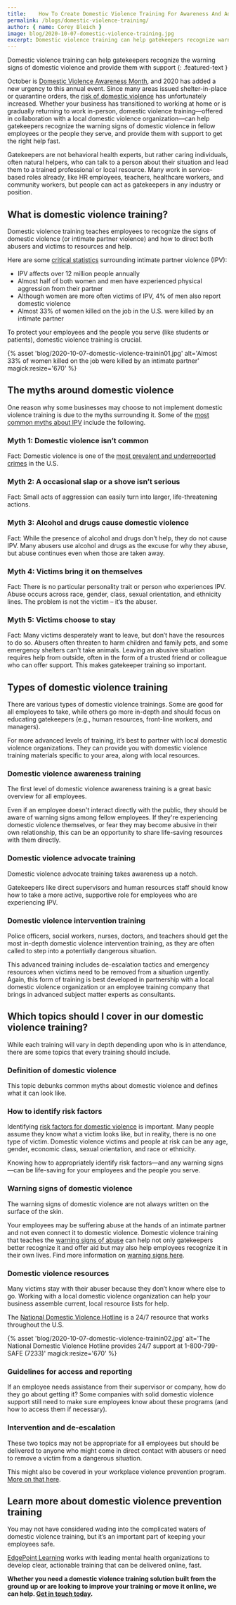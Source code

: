 ```yaml
---
title:    How To Create Domestic Violence Training For Awareness And Advocacy
permalink: /blogs/domestic-violence-training/
author: { name: Corey Bleich }
image: blog/2020-10-07-domestic-violence-training.jpg
excerpt: Domestic violence training can help gatekeepers recognize warning signs of domestic violence and provide them with support to get the right help fast.
---
```


Domestic violence training can help gatekeepers recognize the warning signs of domestic violence and provide them with support
{: .featured-text }

October is [Domestic Violence Awareness Month](https://www.breakthecycle.org/blog/it%E2%80%99s-national-domestic-violence-awareness-month), and 2020 has added a new urgency to this annual event. Since many areas issued shelter-in-place or quarantine orders, the [risk of domestic violence](https://www.hopkinsmedicine.org/health/conditions-and-diseases/coronavirus/coronavirus-and-domestic-violence-what-you-should-know) has unfortunately increased. Whether your business has transitioned to working at home or is gradually returning to work in-person, domestic violence training—offered in collaboration with a local domestic violence organization—can help gatekeepers recognize the warning signs of domestic violence in fellow employees or the people they serve, and provide them with support to get the right help fast.

Gatekeepers are not behavioral health experts, but rather caring individuals, often natural helpers, who can talk to a person about their situation and lead them to a trained professional or local resource. Many work in service-based roles already, like HR employees, teachers, healthcare workers, and community workers, but people can act as gatekeepers in any industry or position. 

## What is domestic violence training? 

Domestic violence training teaches employees to recognize the signs of domestic violence (or intimate partner violence) and how to direct both abusers and victims to resources and help.

Here are some [critical statistics](https://www.thehotline.org/resources/statistics/) surrounding intimate partner violence (IPV): 

* IPV affects over 12 million people annually
* Almost half of both women and men have experienced physical aggression from their partner
* Although women are more often victims of IPV, 4% of men also report domestic violence
* Almost 33% of women killed on the job in the U.S. were killed by an intimate partner

To protect your employees and the people you serve (like students or patients), domestic violence training is crucial. 

{% asset 'blog/2020-10-07-domestic-violence-trainin01.jpg'
   alt='Almost 33% of women killed on the job were killed by an intimate partner'
   magick:resize='670' %}


## The myths around domestic violence

One reason why some businesses may choose to not implement domestic violence training is due to the myths surrounding it. Some of the [most common myths about IPV](https://www.annapolis.gov/601/Myths-About-Domestic-Violence) include the following.

### Myth 1: Domestic violence isn’t common

Fact: Domestic violence is one of the [most prevalent and underreported crimes](https://www.ncbi.nlm.nih.gov/books/NBK499891/) in the U.S.

### Myth 2: A occasional slap or a shove isn’t serious

Fact: Small acts of aggression can easily turn into larger, life-threatening actions.

### Myth 3: Alcohol and drugs cause domestic violence

Fact: While the presence of alcohol and drugs don’t help, they do not cause IPV. Many abusers use alcohol and drugs as the excuse for why they abuse, but abuse continues even when those are taken away.

### Myth 4: Victims bring it on themselves

Fact: There is no particular personality trait or person who experiences IPV. Abuse occurs across race, gender, class, sexual orientation, and ethnicity lines. The problem is not the victim – it’s the abuser.

### Myth 5: Victims choose to stay

Fact: Many victims desperately want to leave, but don’t have the resources to do so. Abusers often threaten to harm children and family pets, and some emergency shelters can't take animals. Leaving an abusive situation requires help from outside, often in the form of a trusted friend or colleague who can offer support. This makes gatekeeper training so important. 

## Types of domestic violence training 

There are various types of domestic violence trainings. Some are good for all employees to take, while others go more in-depth and should focus on educating gatekeepers (e.g., human resources, front-line workers, and managers). 

For more advanced levels of training, it’s best to partner with local domestic violence organizations. They can provide you with domestic violence training materials specific to your area, along with local resources. 

### Domestic violence awareness training 

The first level of domestic violence awareness training is a great basic overview for all employees. 

Even if an employee doesn't interact directly with the public, they should be aware of warning signs among fellow employees. If they're experiencing domestic violence themselves, or fear they may become abusive in their own relationship, this can be an opportunity to share life-saving resources with them directly. 

### Domestic violence advocate training 

Domestic violence advocate training takes awareness up a notch. 

Gatekeepers like direct supervisors and human resources staff should know how to take a more active, supportive role for employees who are experiencing IPV.

### Domestic violence intervention training 

Police officers, social workers, nurses, doctors, and teachers should get the most in-depth domestic violence intervention training, as they are often called to step into a potentially dangerous situation. 

This advanced training includes de-escalation tactics and emergency resources when victims need to be removed from a situation urgently. Again, this form of training is best developed in partnership with a local domestic violence organization or an employee training company that brings in advanced subject matter experts as consultants. 

## Which topics should I cover in our domestic violence training?  

While each training will vary in depth depending upon who is in attendance, there are some topics that every training should include.

### Definition of domestic violence

This topic debunks common myths about domestic violence and defines what it can look like. 

### How to identify risk factors

Identifying [risk factors for domestic violence](http://www.ctcadv.org/information-about-domestic-violence/risk-factors/) is important. Many people assume they know what a victim looks like, but in reality, there is no one type of victim. Domestic violence victims and people at risk can be any age, gender, economic class, sexual orientation, and race or ethnicity.

Knowing how to appropriately identify risk factors—and any warning signs—can be life-saving for your employees and the people you serve. 

### Warning signs of domestic violence

The warning signs of domestic violence are not always written on the surface of the skin. 

Your employees may be suffering abuse at the hands of an intimate partner and not even connect it to domestic violence. Domestic violence training that teaches the [warning signs of abuse](https://www.helpguide.org/articles/abuse/domestic-violence-and-abuse.htm) can help not only gatekeepers better recognize it and offer aid but may also help employees recognize it in their own lives. Find more information on [warning signs here](https://www.dvrcv.org.au/help-advice/guide-for-families-friends-and-neighbours). 

### Domestic violence resources

Many victims stay with their abuser because they don’t know where else to go. Working with a local domestic violence organization can help your business assemble current, local resource lists for help.

The [National Domestic Violence Hotline](https://www.thehotline.org/) is a 24/7 resource that works throughout the U.S.

{% asset 'blog/2020-10-07-domestic-violence-trainin02.jpg'
   alt='The National Domestic Violence Hotline provides 24/7 support at 1-800-799-SAFE (7233)'
   magick:resize='670' %}

### Guidelines for access and reporting

If an employee needs assistance from their supervisor or company, how do they go about getting it? Some companies with solid domestic violence support still need to make sure employees know about these programs (and how to access them if necessary).

### Intervention and de-escalation

These two topics may not be appropriate for all employees but should be delivered to anyone who might come in direct contact with abusers or need to remove a victim from a dangerous situation.

This might also be covered in your workplace violence prevention program. [More on that here](/workplace-violence-prevention/).

## Learn more about domestic violence prevention training 

You may not have considered wading into the complicated waters of domestic violence training, but it’s an important part of keeping your employees safe. 

[EdgePoint Learning](https://www.edgepointlearning.com/) works with leading mental health organizations to develop clear, actionable training that can be delivered online, fast. 

**Whether you need a domestic violence training solution built from the ground up or are looking to improve your training or move it online, we can help. [Get in touch today](/contact/).**